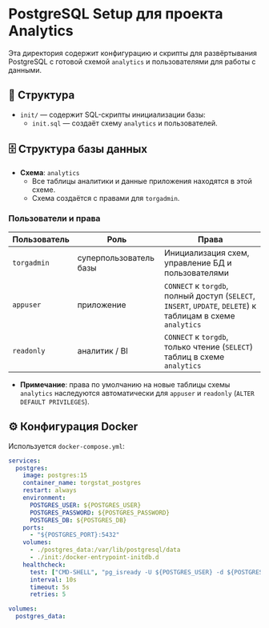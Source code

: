 # PostgreSQL Setup для проекта Analytics

Эта директория содержит конфигурацию и скрипты для развёртывания PostgreSQL с готовой схемой `analytics` и пользователями для работы с данными.

## 📂 Структура
- `init/` — содержит SQL-скрипты инициализации базы:
  - `init.sql` — создаёт схему `analytics` и пользователей.

## 🗄️ Структура базы данных

- **Схема**: `analytics`
  - Все таблицы аналитики и данные приложения находятся в этой схеме.
  - Схема создаётся с правами для `torgadmin`.

### Пользователи и права
| Пользователь | Роль | Права |
|--------------|------|-------|
| `torgadmin`  | суперпользователь базы | Инициализация схем, управление БД и пользователями |
| `appuser`    | приложение | `CONNECT` к `torgdb`, полный доступ (`SELECT`, `INSERT`, `UPDATE`, `DELETE`) к таблицам в схеме `analytics` |
| `readonly`   | аналитик / BI | `CONNECT` к `torgdb`, только чтение (`SELECT`) таблиц в схеме `analytics` |

- **Примечание**: права по умолчанию на новые таблицы схемы `analytics` наследуются автоматически для `appuser` и `readonly` (`ALTER DEFAULT PRIVILEGES`).

## ⚙️ Конфигурация Docker
Используется `docker-compose.yml`:

```yaml
services:
  postgres:
    image: postgres:15
    container_name: torgstat_postgres
    restart: always
    environment:
      POSTGRES_USER: ${POSTGRES_USER}
      POSTGRES_PASSWORD: ${POSTGRES_PASSWORD}
      POSTGRES_DB: ${POSTGRES_DB}
    ports:
      - "${POSTGRES_PORT}:5432"
    volumes:
      - ./postgres_data:/var/lib/postgresql/data
      - ./init:/docker-entrypoint-initdb.d
    healthcheck:
      test: ["CMD-SHELL", "pg_isready -U ${POSTGRES_USER} -d ${POSTGRES_DB}"]
      interval: 10s
      timeout: 5s
      retries: 5

volumes:
  postgres_data:
